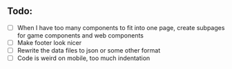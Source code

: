 ## Todo:

-   [ ] When I have too many components to fit into one page, create subpages for game components and web components
-   [ ] Make footer look nicer
-   [ ] Rewrite the data files to json or some other format
-   [ ] Code is weird on mobile, too much indentation